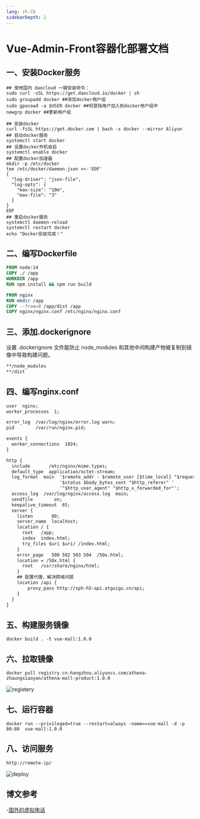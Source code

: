 ```yaml
---
lang: zh-CN
sidebarDepth: 2
---
```


# Vue-Admin-Front容器化部署文档

## 一、安装Docker服务

```shell
## 使用国内 daocloud 一键安装命令：
sudo curl -sSL https://get.daocloud.io/docker | sh
sudo groupadd docker ##添加docker用户组
sudo gpasswd -a $USER docker ##将登陆用户加入到docker用户组中
newgrp docker ##更新用户组
```

```shell
## 安装docker
curl -fsSL https://get.docker.com | bash -s docker --mirror Aliyun
## 启动docker服务
systemctl start docker
## 设置docker开机自启
systemctl enable docker
## 配置docker加速器
mkdir -p /etc/docker
tee /etc/docker/daemon.json <<-'EOF'
{
  "log-driver": "json-file",
  "log-opts": {
    "max-size": "10m",
    "max-file": "3"
  }
}
EOF
## 重启docker服务
systemctl daemon-reload
systemctl restart docker
echo "Docker安装完成！"
```

## 二、编写Dockerfile

```dockerfile
FROM node:14
COPY ./ /app
WORKDIR /app
RUN npm install && npm run build

FROM nginx
RUN mkdir /app
COPY --from=0 /app/dist /app
COPY nginx/nginx.conf /etc/nginx/nginx.conf
```

## 三、添加.dockerignore

设置 .dockerignore 文件能防止 node_modules 和其他中间构建产物被复制到镜像中导致构建问题。

```html
**/node_modules
**/dist
```

## 四、编写nginx.conf

```html
user  nginx;
worker_processes  1;

error_log  /var/log/nginx/error.log warn;
pid        /var/run/nginx.pid;

events {
  worker_connections  1024;
}

http {
  include       /etc/nginx/mime.types;
  default_type  application/octet-stream;
  log_format  main  '$remote_addr - $remote_user [$time_local] "$request" '
                    '$status $body_bytes_sent "$http_referer" '
                    '"$http_user_agent" "$http_x_forwarded_for"';
  access_log  /var/log/nginx/access.log  main;
  sendfile        on;
  keepalive_timeout  65;
  server {
    listen       80;
    server_name  localhost;
    location / {
      root   /app;
      index  index.html;
      try_files $uri $uri/ /index.html;
    }
    error_page   500 502 503 504  /50x.html;
    location = /50x.html {
      root   /usr/share/nginx/html;
    }
    ## 配置代理，解决跨域问题
    location /api {
    	proxy_pass http://sph-h5-api.atguigu.cn/api;
    }
  }
}
```

## 五、构建服务镜像

```shell
docker build . -t vue-mall:1.0.0
```

## 六、拉取镜像

```shell
docker pull registry.cn-hangzhou.aliyuncs.com/athena-zhaungxiaoyan/athena-mall-product:1.0.0
```

<img :src="$withBase('/project/athena-mall/docker-registery.png')" alt="registery">

## 七、运行容器

```shell
docker run --privileged=true --restart=always -name==vue-mall -d -p 80:80  vue-mall:1.0.0 
```

## 八、访问服务

```shell
http://remote-ip/
```

<img :src="$withBase('/project/athena-mall/docker-deploy.png')" alt="deploy">

## 博文参考

-[国外的虚拟电话](https://sms-activate.org/cn/)